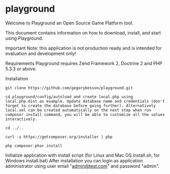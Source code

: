 playground
==========

Welcome to Playground an Open Source Game Platform tool.

This document contains information on how to download, install, and start using Playground.

Important Note: this application is not production ready and is intended for evaluation and development only!

Requirements
Playground requires Zend Framework 2, Doctrine 2 and PHP 5.3.3 or above.

Installation


    git clone https://github.com/gegorybesson/playground.git
 
    cd playground/config/autoload and create local.php using local.php.dist as example. Update database name and credentials (don't forget to create the database before going further). Alternatively local.xml can be created automatically on the next step when run composer install command, you will be able to customize all the values interactively.
 
    cd ../..
 
    curl -s https://getcomposer.org/installer | php
 
    php composer.phar install
 
Initialize application with install script (for Linux and Mac OS install.sh, for Windows install.bat)
After installation you can login as application administrator using user email "admin@test.com" and password "admin".